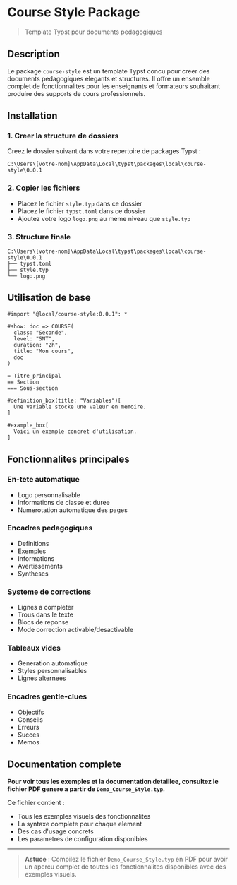 # Course Style Package

> Template Typst pour documents pedagogiques

## Description

Le package `course-style` est un template Typst concu pour creer des documents pedagogiques elegants et structures. Il offre un ensemble complet de fonctionnalites pour les enseignants et formateurs souhaitant produire des supports de cours professionnels.

## Installation

### 1. Creer la structure de dossiers

Creez le dossier suivant dans votre repertoire de packages Typst :

```
C:\Users\[votre-nom]\AppData\Local\typst\packages\local\course-style\0.0.1
```

### 2. Copier les fichiers

- Placez le fichier `style.typ` dans ce dossier
- Placez le fichier `typst.toml` dans ce dossier
- Ajoutez votre logo `logo.png` au meme niveau que `style.typ`

### 3. Structure finale

```
C:\Users\[votre-nom]\AppData\Local\typst\packages\local\course-style\0.0.1
├── typst.toml
├── style.typ
└── logo.png
```

## Utilisation de base

```typst
#import "@local/course-style:0.0.1": *

#show: doc => COURSE(
  class: "Seconde",
  level: "SNT",
  duration: "2h",
  title: "Mon cours",
  doc
)

= Titre principal
== Section
=== Sous-section

#definition_box(title: "Variables")[
  Une variable stocke une valeur en memoire.
]

#example_box[
  Voici un exemple concret d'utilisation.
]
```

## Fonctionnalites principales

### En-tete automatique
- Logo personnalisable
- Informations de classe et duree
- Numerotation automatique des pages

### Encadres pedagogiques
- Definitions
- Exemples
- Informations
- Avertissements
- Syntheses

### Systeme de corrections
- Lignes a completer
- Trous dans le texte
- Blocs de reponse
- Mode correction activable/desactivable

### Tableaux vides
- Generation automatique
- Styles personnalisables
- Lignes alternees

### Encadres gentle-clues
- Objectifs
- Conseils
- Erreurs
- Succes
- Memos

## Documentation complete

**Pour voir tous les exemples et la documentation detaillee, consultez le fichier PDF genere a partir de `Demo_Course_Style.typ`.**

Ce fichier contient :
- Tous les exemples visuels des fonctionnalites
- La syntaxe complete pour chaque element
- Des cas d'usage concrets
- Les parametres de configuration disponibles


---

> **Astuce** : Compilez le fichier `Demo_Course_Style.typ` en PDF pour avoir un apercu complet de toutes les fonctionnalites disponibles avec des exemples visuels.